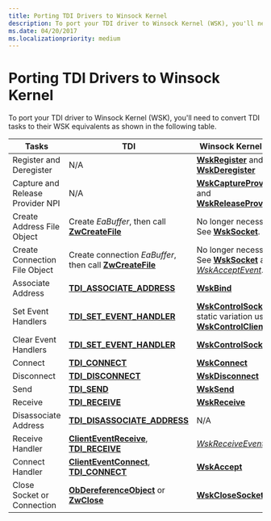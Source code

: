 ```yaml
---
title: Porting TDI Drivers to Winsock Kernel
description: To port your TDI driver to Winsock Kernel (WSK), you'll need to convert TDI tasks to their WSK equivalents as shown in the following table.
ms.date: 04/20/2017
ms.localizationpriority: medium
---
```


# Porting TDI Drivers to Winsock Kernel


To port your TDI driver to Winsock Kernel (WSK), you'll need to convert TDI tasks to their WSK equivalents as shown in the following table.

| Tasks                            | TDI                                                                                       | Winsock Kernel (WSK)                                                                                                          |
|----------------------------------|-------------------------------------------------------------------------------------------|-------------------------------------------------------------------------------------------------------------------------------|
| Register and Deregister          | N/A                                                                                       | [**WskRegister**](/windows-hardware/drivers/ddi/wsk/nf-wsk-wskregister) and [**WskDeregister**](/windows-hardware/drivers/ddi/wsk/nf-wsk-wskderegister)                                       |
| Capture and Release Provider NPI | N/A                                                                                       | [**WskCaptureProviderNPI**](/windows-hardware/drivers/ddi/wsk/nf-wsk-wskcaptureprovidernpi) and [**WskReleaseProviderNPI**](/windows-hardware/drivers/ddi/wsk/nf-wsk-wskreleaseprovidernpi)   |
| Create Address File Object       | Create *EaBuffer*, then call [**ZwCreateFile**](/windows-hardware/drivers/ddi/ntifs/nf-ntifs-ntcreatefile)                      | No longer necessary. See [**WskSocket**](/windows-hardware/drivers/ddi/wsk/nc-wsk-pfn_wsk_socket).                                                                 |
| Create Connection File Object    | Create connection *EaBuffer*, then call [**ZwCreateFile**](/windows-hardware/drivers/ddi/ntifs/nf-ntifs-ntcreatefile)           | No longer necessary. See [**WskSocket**](/windows-hardware/drivers/ddi/wsk/nc-wsk-pfn_wsk_socket) and [*WskAcceptEvent*](/windows-hardware/drivers/ddi/wsk/nc-wsk-pfn_wsk_accept_event).                 |
| Associate Address                | [**TDI\_ASSOCIATE\_ADDRESS**](/previous-versions/windows/hardware/network/ff565080(v=vs.85))                                | [**WskBind**](/windows-hardware/drivers/ddi/wsk/nc-wsk-pfn_wsk_bind)                                                                                               |
| Set Event Handlers               | [**TDI\_SET\_EVENT\_HANDLER**](/previous-versions/windows/hardware/network/ff565576(v=vs.85))                               | [**WskControlSocket**](/windows-hardware/drivers/ddi/wsk/nc-wsk-pfn_wsk_control_socket) or static variation using [**WskControlClient**](/windows-hardware/drivers/ddi/wsk/nc-wsk-pfn_wsk_control_client) |
| Clear Event Handlers             | [**TDI\_SET\_EVENT\_HANDLER**](/previous-versions/windows/hardware/network/ff565576(v=vs.85))                               | [**WskControlSocket**](/windows-hardware/drivers/ddi/wsk/nc-wsk-pfn_wsk_control_socket)                                                                             |
| Connect                          | [**TDI\_CONNECT**](/previous-versions/windows/hardware/network/ff565083(v=vs.85))                                                     | [**WskConnect**](/windows-hardware/drivers/ddi/wsk/nc-wsk-pfn_wsk_connect)                                                                                         |
| Disconnect                       | [**TDI\_DISCONNECT**](/previous-versions/windows/hardware/network/ff565090(v=vs.85))                                               | [**WskDisconnect**](/windows-hardware/drivers/ddi/wsk/nc-wsk-pfn_wsk_disconnect)                                                                                   |
| Send                             | [**TDI\_SEND**](/previous-versions/windows/hardware/network/ff565549(v=vs.85))                                                           | [**WskSend**](/windows-hardware/drivers/ddi/wsk/nc-wsk-pfn_wsk_send)                                                                                               |
| Receive                          | [**TDI\_RECEIVE**](/previous-versions/windows/hardware/network/ff565131(v=vs.85))                                                     | [**WskReceive**](/windows-hardware/drivers/ddi/wsk/nc-wsk-pfn_wsk_receive)                                                                                         |
| Disassociate Address             | [**TDI\_DISASSOCIATE\_ADDRESS**](/previous-versions/windows/hardware/network/ff565089(v=vs.85))                          | N/A                                                                                                                           |
| Receive Handler                  | [**ClientEventReceive**](/previous-versions/windows/hardware/network/ff545260(v=vs.85)), [**TDI\_RECEIVE**](/previous-versions/windows/hardware/network/ff565131(v=vs.85)) | [*WskReceiveEvent*](/windows-hardware/drivers/ddi/wsk/nc-wsk-pfn_wsk_receive_event)                                                                                 |
| Connect Handler                  | [**ClientEventConnect**](/previous-versions/windows/hardware/network/ff544257(v=vs.85)), [**TDI\_CONNECT**](/previous-versions/windows/hardware/network/ff565083(v=vs.85)) | [**WskAccept**](/windows-hardware/drivers/ddi/wsk/nc-wsk-pfn_wsk_accept)                                                                                           |
| Close Socket or Connection       | [**ObDereferenceObject**](/windows-hardware/drivers/ddi/wdm/nf-wdm-obdereferenceobject) or [**ZwClose**](/windows-hardware/drivers/ddi/ntifs/nf-ntifs-ntclose)    | [**WskCloseSocket**](/windows-hardware/drivers/ddi/wsk/nc-wsk-pfn_wsk_close_socket)                                                                                 |

 

 

